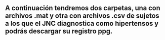 ## A continuación tendremos dos carpetas, una con archivos .mat y otra con archivos .csv de sujetos a los que el JNC diagnostica como hipertensos y podrás descargar su registro ppg.
